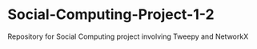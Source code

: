 # Social-Computing-Project-1-2
Repository for Social Computing project involving Tweepy and NetworkX 
